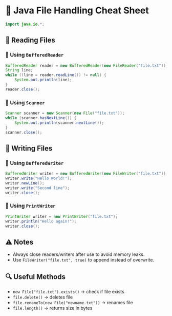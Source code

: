 # 📂 Java File Handling Cheat Sheet

```java
import java.io.*;
```

## 📄 Reading Files

### 🔹 Using `BufferedReader`
```java
BufferedReader reader = new BufferedReader(new FileReader("file.txt"));
String line;
while ((line = reader.readLine()) != null) {
    System.out.println(line);
}
reader.close();
```

### 🔹 Using `Scanner`
```java
Scanner scanner = new Scanner(new File("file.txt"));
while (scanner.hasNextLine()) {
    System.out.println(scanner.nextLine());
}
scanner.close();
```

## 📝 Writing Files

### 🔹 Using `BufferedWriter`
```java
BufferedWriter writer = new BufferedWriter(new FileWriter("file.txt"));
writer.write("Hello World!");
writer.newLine();
writer.write("Second line");
writer.close();
```

### 🔹 Using `PrintWriter`
```java
PrintWriter writer = new PrintWriter("file.txt");
writer.println("Hello again!");
writer.close();
```

## ⚠️ Notes

- Always close readers/writers after use to avoid memory leaks.
- Use `FileWriter("file.txt", true)` to append instead of overwrite.

## 🔍 Useful Methods

- `new File("file.txt").exists()` → check if file exists  
- `file.delete()` → deletes file  
- `file.renameTo(new File("newname.txt"))` → renames file  
- `file.length()` → returns size in bytes